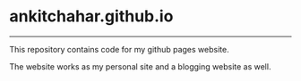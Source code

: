 # ankitchahar.github.io 

___ 

This repository contains code for my github pages website. 

The website works as my personal site and a blogging website as well.
